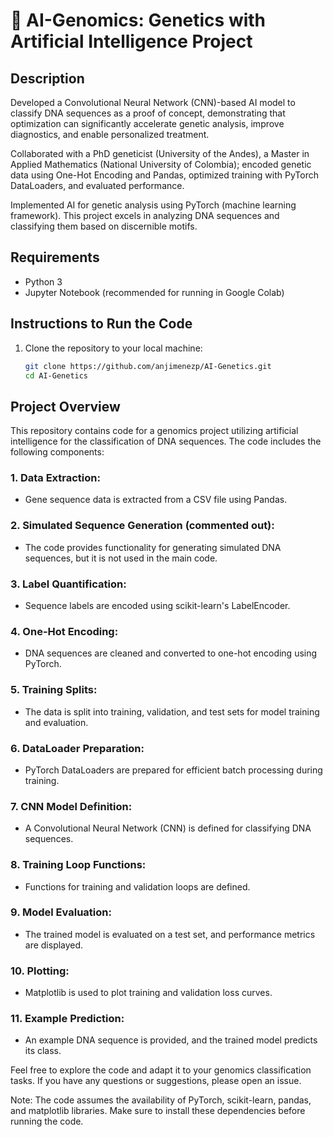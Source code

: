 # 🧬 AI-Genomics: Genetics with Artificial Intelligence Project

## Description
Developed a Convolutional Neural Network (CNN)-based AI model to classify DNA sequences as a proof of concept, demonstrating that optimization can significantly accelerate genetic analysis, improve diagnostics, and enable personalized treatment. 

Collaborated with a PhD geneticist (University of the Andes), a Master in Applied Mathematics (National University of Colombia); encoded genetic data using One-Hot Encoding and Pandas, optimized training with PyTorch DataLoaders, and evaluated performance. 

Implemented AI for genetic analysis using PyTorch (machine learning framework). This project excels in analyzing DNA sequences and classifying them based on discernible motifs.

## Requirements
- Python 3
- Jupyter Notebook (recommended for running in Google Colab)

## Instructions to Run the Code
1. Clone the repository to your local machine:
   ```bash
   git clone https://github.com/anjimenezp/AI-Genetics.git
   cd AI-Genetics

## Project Overview
This repository contains code for a genomics project utilizing artificial intelligence for the classification of DNA sequences. The code includes the following components:

### 1. Data Extraction:
- Gene sequence data is extracted from a CSV file using Pandas.

### 2. Simulated Sequence Generation (commented out):
- The code provides functionality for generating simulated DNA sequences, but it is not used in the main code.

### 3. Label Quantification:
- Sequence labels are encoded using scikit-learn's LabelEncoder.

### 4. One-Hot Encoding:
- DNA sequences are cleaned and converted to one-hot encoding using PyTorch.

### 5. Training Splits:
- The data is split into training, validation, and test sets for model training and evaluation.

### 6. DataLoader Preparation:
- PyTorch DataLoaders are prepared for efficient batch processing during training.

### 7. CNN Model Definition:
- A Convolutional Neural Network (CNN) is defined for classifying DNA sequences.

### 8. Training Loop Functions:
- Functions for training and validation loops are defined.

### 9. Model Evaluation:
- The trained model is evaluated on a test set, and performance metrics are displayed.

### 10. Plotting:
- Matplotlib is used to plot training and validation loss curves.

### 11. Example Prediction:
- An example DNA sequence is provided, and the trained model predicts its class.

Feel free to explore the code and adapt it to your genomics classification tasks. If you have any questions or suggestions, please open an issue.

Note: The code assumes the availability of PyTorch, scikit-learn, pandas, and matplotlib libraries. Make sure to install these dependencies before running the code.
